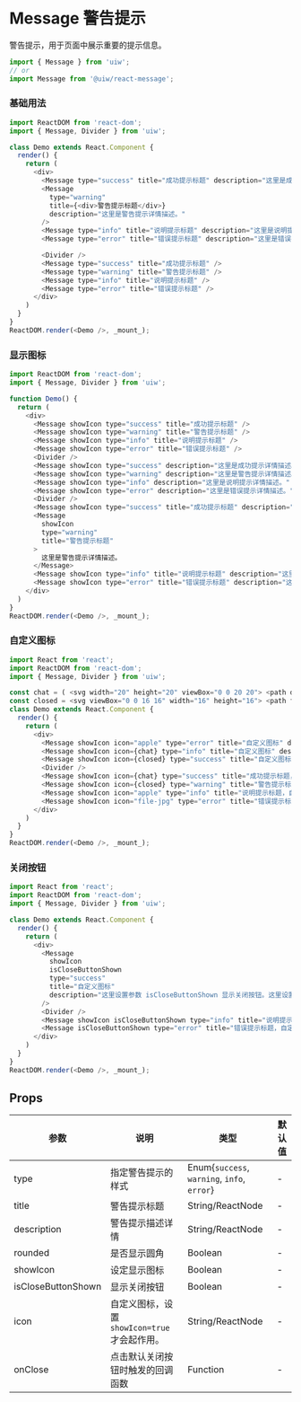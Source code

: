 Message 警告提示
===

警告提示，用于页面中展示重要的提示信息。

```jsx
import { Message } from 'uiw';
// or
import Message from '@uiw/react-message';
```

### 基础用法

<!--DemoStart,bgWhite,codePen,codeSandbox-->
```js
import ReactDOM from 'react-dom';
import { Message, Divider } from 'uiw';

class Demo extends React.Component {
  render() {
    return (
      <div>
        <Message type="success" title="成功提示标题" description="这里是成功提示详情描述。" />
        <Message
          type="warning"
          title={<div>警告提示标题</div>}
          description="这里是警告提示详情描述。"
        />
        <Message type="info" title="说明提示标题" description="这里是说明提示详情描述。" />
        <Message type="error" title="错误提示标题" description="这里是错误提示详情描述。" />

        <Divider />
        <Message type="success" title="成功提示标题" />
        <Message type="warning" title="警告提示标题" />
        <Message type="info" title="说明提示标题" />
        <Message type="error" title="错误提示标题" />
      </div>
    )
  }
}
ReactDOM.render(<Demo />, _mount_);
```
<!--End-->

### 显示图标

<!--DemoStart,bgWhite,codePen,codeSandbox-->
```js
import ReactDOM from 'react-dom';
import { Message, Divider } from 'uiw';

function Demo() {
  return (
    <div>
      <Message showIcon type="success" title="成功提示标题" />
      <Message showIcon type="warning" title="警告提示标题" />
      <Message showIcon type="info" title="说明提示标题" />
      <Message showIcon type="error" title="错误提示标题" />
      <Divider />
      <Message showIcon type="success" description="这里是成功提示详情描述。" />
      <Message showIcon type="warning" description="这里是警告提示详情描述。这里并没有设置 title，只设置 description 同时设置显示图标。" />
      <Message showIcon type="info" description="这里是说明提示详情描述。" />
      <Message showIcon type="error" description="这里是错误提示详情描述。" />
      <Divider />
      <Message showIcon type="success" title="成功提示标题" description="这里是成功提示详情描述。" />
      <Message
        showIcon
        type="warning"
        title="警告提示标题"
      >
        这里是警告提示详情描述。
      </Message>
      <Message showIcon type="info" title="说明提示标题" description="这里是说明提示详情描述。" />
      <Message showIcon type="error" title="错误提示标题" description="这里是错误提示详情描述。" />
    </div>
  )
}
ReactDOM.render(<Demo />, _mount_);
```
<!--End-->

### 自定义图标

<!--DemoStart,bgWhite,codePen,codeSandbox-->
```js
import React from 'react';
import ReactDOM from 'react-dom';
import { Message, Divider } from 'uiw';

const chat = ( <svg width="20" height="20" viewBox="0 0 20 20"> <path d="M19 0H7c-.55 0-1 .45-1 1v10c0 .55.45 1 1 1h5.59l3.71 3.71c.17.18.42.29.7.29.55 0 1-.45 1-1v-3h1c.55 0 1-.45 1-1V1c0-.55-.45-1-1-1zM7 13c-1.1 0-2-.9-2-2V4H1c-.55 0-1 .45-1 1v10c0 .55.45 1 1 1h1v3a1.003 1.003 0 0 0 1.71.71L7.41 16H13c.55 0 1-.45 1-1v-.17L12.17 13H7z" fillRule="evenodd" /> </svg> );
const closed = <svg viewBox="0 0 16 16" width="16" height="16"> <path fillRule="evenodd" d="M7 10h2v2H7v-2zm2-6H7v5h2V4zm1.5 1.5l-1 1L12 9l4-4.5-1-1L12 7l-1.5-1.5zM8 13.7A5.71 5.71 0 0 1 2.3 8c0-3.14 2.56-5.7 5.7-5.7 1.83 0 3.45.88 4.5 2.2l.92-.92A6.947 6.947 0 0 0 8 1C4.14 1 1 4.14 1 8s3.14 7 7 7 7-3.14 7-7l-1.52 1.52c-.66 2.41-2.86 4.19-5.48 4.19v-.01z" /> </svg>;
class Demo extends React.Component {
  render() {
    return (
      <div>
        <Message showIcon icon="apple" type="error" title="自定义图标" description="这里自定义Icon组件图标。" />
        <Message showIcon icon={chat} type="info" title="自定义图标" description="这里自定义 SVG 图标。" />
        <Message showIcon icon={closed} type="success" title="自定义图标" description="这里自定义 SVG 图标。" />
        <Divider />
        <Message showIcon icon={chat} type="success" title="成功提示标题，自定义图标。" />
        <Message showIcon icon={closed} type="warning" title="警告提示标题，自定义图标。" />
        <Message showIcon icon="apple" type="info" title="说明提示标题，自定义图标。" />
        <Message showIcon icon="file-jpg" type="error" title="错误提示标题，自定义图标。" />
      </div>
    )
  }
}
ReactDOM.render(<Demo />, _mount_);
```
<!--End-->

### 关闭按钮

<!--DemoStart,bgWhite,codePen,codeSandbox-->
```js
import React from 'react';
import ReactDOM from 'react-dom';
import { Message, Divider } from 'uiw';

class Demo extends React.Component {
  render() {
    return (
      <div>
        <Message
          showIcon
          isCloseButtonShown
          type="success"
          title="自定义图标"
          description="这里设置参数 isCloseButtonShown 显示关闭按钮。这里设置 title 和 description 同时设置显示图标。"
        />
        <Divider />
        <Message showIcon isCloseButtonShown type="info" title="说明提示标题，自定义图标。" />
        <Message isCloseButtonShown type="error" title="错误提示标题，自定义图标。" />
      </div>
    )
  }
}
ReactDOM.render(<Demo />, _mount_);
```
<!--End-->

## Props

| 参数 | 说明 | 类型 | 默认值 |
|--------- |-------- |--------- |-------- |
| type | 指定警告提示的样式 | Enum{`success`, `warning`, `info`, `error`} | - |
| title | 警告提示标题 | String/ReactNode | - |
| description | 警告提示描述详情 | String/ReactNode | - |
| rounded | 是否显示圆角 | Boolean | - |
| showIcon | 设定显示图标 | Boolean | - |
| isCloseButtonShown | 显示关闭按钮 | Boolean | - |
| icon | 自定义图标，设置 `showIcon=true` 才会起作用。 | String/ReactNode | - |
| onClose | 点击默认关闭按钮时触发的回调函数	 | Function | - |